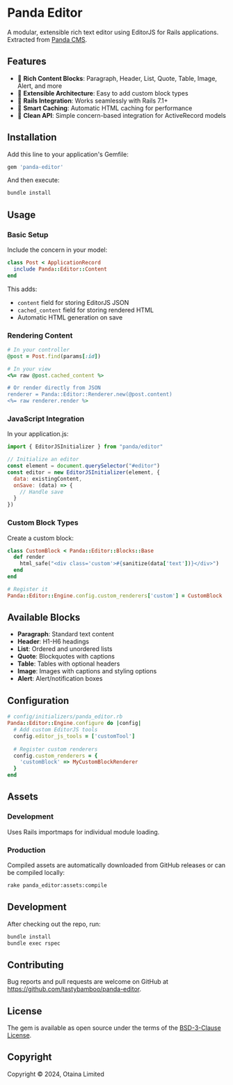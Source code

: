 # Panda Editor

A modular, extensible rich text editor using EditorJS for Rails applications. Extracted from [Panda CMS](https://github.com/tastybamboo/panda-cms).

## Features

- 🎨 **Rich Content Blocks**: Paragraph, Header, List, Quote, Table, Image, Alert, and more
- 🔧 **Extensible Architecture**: Easy to add custom block types
- 🚀 **Rails Integration**: Works seamlessly with Rails 7.1+
- 💾 **Smart Caching**: Automatic HTML caching for performance
- 🎯 **Clean API**: Simple concern-based integration for ActiveRecord models

## Installation

Add this line to your application's Gemfile:

```ruby
gem 'panda-editor'
```

And then execute:

```bash
bundle install
```

## Usage

### Basic Setup

Include the concern in your model:

```ruby
class Post < ApplicationRecord
  include Panda::Editor::Content
end
```

This adds:
- `content` field for storing EditorJS JSON
- `cached_content` field for storing rendered HTML
- Automatic HTML generation on save

### Rendering Content

```ruby
# In your controller
@post = Post.find(params[:id])

# In your view
<%= raw @post.cached_content %>

# Or render directly from JSON
renderer = Panda::Editor::Renderer.new(@post.content)
<%= raw renderer.render %>
```

### JavaScript Integration

In your application.js:

```javascript
import { EditorJSInitializer } from "panda/editor"

// Initialize an editor
const element = document.querySelector("#editor")
const editor = new EditorJSInitializer(element, {
  data: existingContent,
  onSave: (data) => {
    // Handle save
  }
})
```

### Custom Block Types

Create a custom block:

```ruby
class CustomBlock < Panda::Editor::Blocks::Base
  def render
    html_safe("<div class='custom'>#{sanitize(data['text'])}</div>")
  end
end

# Register it
Panda::Editor::Engine.config.custom_renderers['custom'] = CustomBlock
```

## Available Blocks

- **Paragraph**: Standard text content
- **Header**: H1-H6 headings
- **List**: Ordered and unordered lists
- **Quote**: Blockquotes with captions
- **Table**: Tables with optional headers
- **Image**: Images with captions and styling options
- **Alert**: Alert/notification boxes

## Configuration

```ruby
# config/initializers/panda_editor.rb
Panda::Editor::Engine.configure do |config|
  # Add custom EditorJS tools
  config.editor_js_tools = ['customTool']
  
  # Register custom renderers
  config.custom_renderers = {
    'customBlock' => MyCustomBlockRenderer
  }
end
```

## Assets

### Development
Uses Rails importmaps for individual module loading.

### Production
Compiled assets are automatically downloaded from GitHub releases or can be compiled locally:

```bash
rake panda_editor:assets:compile
```

## Development

After checking out the repo, run:

```bash
bundle install
bundle exec rspec
```

## Contributing

Bug reports and pull requests are welcome on GitHub at https://github.com/tastybamboo/panda-editor.

## License

The gem is available as open source under the terms of the [BSD-3-Clause License](https://opensource.org/licenses/BSD-3-Clause).

## Copyright

Copyright © 2024, Otaina Limited